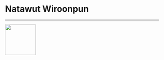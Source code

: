 <h1>Natawut  Wiroonpun</h1>
<hr/>
<img style="width:100px" src="https://avatars2.githubusercontent.com/u/501835">